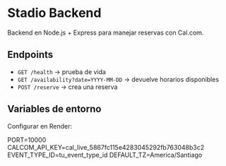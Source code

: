 # Stadio Backend

Backend en Node.js + Express para manejar reservas con Cal.com.

## Endpoints

- `GET /health` → prueba de vida
- `GET /availability?date=YYYY-MM-DD` → devuelve horarios disponibles
- `POST /reserve` → crea una reserva

## Variables de entorno

Configurar en Render:

PORT=10000
CALCOM_API_KEY=cal_live_5867fc115e4283045292fb763048b3c2
EVENT_TYPE_ID=tu_event_type_id
DEFAULT_TZ=America/Santiago

